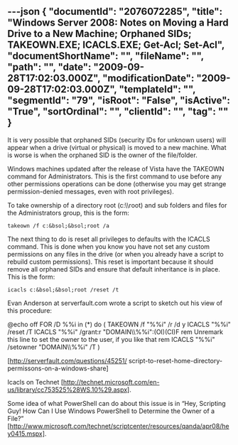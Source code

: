 ---json
{
  "documentId": "2076072285",
  "title": "Windows Server 2008: Notes on Moving a Hard Drive to a New Machine; Orphaned SIDs; TAKEOWN.EXE; ICACLS.EXE; Get-Acl; Set-Acl",
  "documentShortName": "",
  "fileName": "",
  "path": "",
  "date": "2009-09-28T17:02:03.000Z",
  "modificationDate": "2009-09-28T17:02:03.000Z",
  "templateId": "",
  "segmentId": "79",
  "isRoot": "False",
  "isActive": "True",
  "sortOrdinal": "",
  "clientId": "",
  "tag": ""
}
---

It is very possible that orphaned SIDs (security IDs for unknown users) will appear when a drive (virtual or physical) is moved to a new machine. What is worse is when the orphaned SID is the owner of the file/folder.

Windows machines updated after the release of Vista have the TAKEOWN command for Administrators. This is the first command to use before any other permissions operations can be done (otherwise you may get strange permission-denied messages, even with root privileges).

To take ownership of a directory root (c:&bsol;&bsol;root) and sub folders and files for the Administrators group, this is the form:

    takeown /f c:&bsol;&bsol;root /a

The next thing to do is reset all privileges to defaults with the ICACLS command. This is done when you know you have not set any custom permissions on any files in the drive (or when you already have a script to rebuild custom permissions). This reset is important because it should remove all orphaned SIDs and ensure that default inheritance is in place. This is the form:

    icacls c:&bsol;&bsol;root /reset /t

Evan Anderson at serverfault.com wrote a script to sketch out his view of this procedure:

@echo off
FOR /D %%i in (*) do (
    TAKEOWN /f &quot;%%i&quot; /r /d y
    ICACLS &quot;%%i&quot; /reset /T
    ICACLS &quot;%%i&quot; /grant:r &quot;DOMAIN&bsol;&bsol;%%i&quot;:(OI)(CI)F
    rem Unremark this line to set the owner to the user, if you like that
    rem ICACLS &quot;%%i&quot; /setowner &quot;DOMAIN&bsol;&bsol;%%i&quot; /T
)

[http://serverfault.com/questions/45251/
    script-to-reset-home-directory-permissons-on-a-windows-share]

Icacls on Technet [http://technet.microsoft.com/en-us/library/cc753525%28WS.10%29.aspx].

Some idea of what PowerShell can do about this issue is in “Hey, Scripting Guy! How Can I Use Windows PowerShell to Determine the Owner of a File?” [http://www.microsoft.com/technet/scriptcenter/resources/qanda/apr08/hey0415.mspx].
